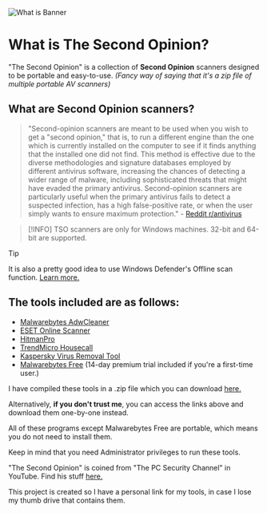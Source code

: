 ![What is Banner](banner_whatis.png)
# What is The Second Opinion?
"The Second Opinion" is a collection of **Second Opinion** scanners designed to be portable and easy-to-use. *(Fancy way of saying that it's a zip file of multiple portable AV scanners)*

## What are Second Opinion scanners?
>"Second-opinion scanners are meant to be used when you wish to get a "second opinion," that is, to run a different engine than the one which is currently installed on the computer to see if it finds anything that the installed one did not find. This method is effective due to the diverse methodologies and signature databases employed by different antivirus software, increasing the chances of detecting a wider range of malware, including sophisticated threats that might have evaded the primary antivirus. Second-opinion scanners are particularly useful when the primary antivirus fails to detect a suspected infection, has a high false-positive rate, or when the user simply wants to ensure maximum protection." - [Reddit r/antivirus](https://old.reddit.com/r/antivirus/wiki/index#wiki_second-opinion_scanners)

> [!INFO]
> TSO scanners are only for Windows machines. 32-bit and 64-bit are supported.

> [!TIP]
> It is also a pretty good idea to use Windows Defender's Offline scan function. <a href="https://learn.microsoft.com/en-us/defender-endpoint/microsoft-defender-offline">Learn more.</a>

## The tools included are as follows:
- [Malwarebytes AdwCleaner](https://www.malwarebytes.com/adwcleaner)
- [ESET Online Scanner](https://www.eset.com/int/home/online-scanner/)
- [HitmanPro](https://www.hitmanpro.com/en-us/downloads)
- [TrendMicro Housecall](https://www.trendmicro.com/en_ca/forHome/products/housecall.html)
- [Kaspersky Virus Removal Tool](https://www.kaspersky.com/downloads/free-virus-removal-tool)
- [Malwarebytes Free](https://www.malwarebytes.com/) (14-day premium trial included if you're a first-time user.)

I have compiled these tools in a .zip file which you can download [here.](/download.md)

Alternatively, **if you don't trust me**, you can access the links above and download them one-by-one instead.

All of these programs except Malwarebytes Free are portable, which means you do not need to install them.

Keep in mind that you need Administrator privileges to run these tools.

"The Second Opinion" is coined from "The PC Security Channel" in YouTube. Find his stuff [here.](https://www.youtube.com/@pcsecuritychannel)

This project is created so I have a personal link for my tools, in case I lose my thumb drive that contains them.
